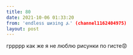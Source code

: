 ```yaml
---
title: 80
date: 2021-10-06 01:33:20
from: 'endless шизing ⍼' (channel1162404975)
layout: post
---
```


гррррр 
как же я не люблю рисунки по гисте😡
